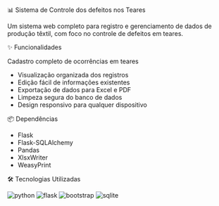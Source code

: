 📊 Sistema de Controle dos defeitos nos Teares

Um sistema web completo para registro e gerenciamento de dados de produção têxtil, com foco no controle de defeitos em teares.

✨ Funcionalidades

Cadastro completo de ocorrências em teares

- Visualização organizada dos registros
- Edição fácil de informações existentes
- Exportação de dados para Excel e PDF
- Limpeza segura do banco de dados
- Design responsivo para qualquer dispositivo

📦 Dependências

- Flask
- Flask-SQLAlchemy
- Pandas
- XlsxWriter
- WeasyPrint

🛠️ Tecnologias Utilizadas

![python](https://img.shields.io/badge/Python-3.9+-blue?logo=python)
![flask](https://img.shields.io/badge/Flask-2.0+-lightgrey?logo=flask)
![bootstrap](https://img.shields.io/badge/Bootstrap-5.0+-purple?logo=bootstrap)
![sqlite](https://img.shields.io/badge/SQLite-3.0+-green?logo=sqlite)

